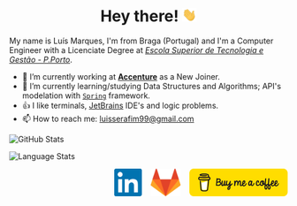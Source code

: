 <!-- <img src="https://raw.githubusercontent.com/LuisMarques99/LuisMarques99/master/assets/MyBannerDark.png"/>
<p></p> -->
<!-- <p align="center">
<a href="https://www.linkedin.com/in/luismarques99/"><img height="50" src="https://raw.githubusercontent.com/LuisMarques99/LuisMarques99/master/assets/linkedin-logo.png"></a>
&nbsp;&nbsp;
<a href="https://gitlab.com/LuisMarques99"><img height="50" src="https://raw.githubusercontent.com/LuisMarques99/LuisMarques99/master/assets/gitlab-logo.png"></a>
&nbsp;&nbsp;
<a href="https://www.buymeacoffee.com/LuisMarques99"><img height="50" src="https://raw.githubusercontent.com/LuisMarques99/LuisMarques99/master/assets/BMC/bmc-button.png"></a>
</p> -->

<h1 align='center'>Hey there!
<img src="https://raw.githubusercontent.com/LuisMarques99/LuisMarques99/master/assets/wave.gif" height="25px"/>
</h1>

<!-- ## Hey there! <img src="assets/wave.gif" height="30px"/> -->

My name is Luís Marques, I'm from Braga (Portugal) and I'm a Computer Engineer with a Licenciate Degree at [_Escola Superior de Tecnologia e Gestão - P.Porto_](https://www.estg.ipp.pt/).

- 🔭 I’m currently working at [**Accenture**](https://www.accenture.com/) as a New Joiner.
- 🌱 I’m currently learning/studying Data Structures and Algorithms; API's modelation with [`Spring`](https://spring.io/) framework.
- 👍 I like terminals, [JetBrains](https://www.jetbrains.com/) IDE's and logic problems.
- 📫 How to reach me: luisserafim99@gmail.com

<!-- - 👯 I’m looking to collaborate on ... -->
<!-- - 🤔 I’m looking for help with ... -->
<!-- - 💬 Ask me about ... -->
<!-- - 😄 Pronouns: ... -->
<!-- - ⚡ Fun fact: ... -->

<!-- --- -->

<p></p>

<img alt="GitHub Stats" src="https://github-readme-stats.vercel.app/api?username=LuisMarques99&show_icons=true&hide_border=true&theme=material-palenight" />

<p></p>

<img alt="Language Stats" src="https://github-readme-stats.vercel.app/api/top-langs/?username=LuisMarques99&layout=compact&hide_border=true&theme=material-palenight" />

<p></p>

<p align="right">
<a href="https://www.linkedin.com/in/luismarques99/"><img height="50" src="https://raw.githubusercontent.com/LuisMarques99/LuisMarques99/master/assets/linkedin-logo.png"></a>
&nbsp;&nbsp;
<a href="https://gitlab.com/LuisMarques99"><img height="50" src="https://raw.githubusercontent.com/LuisMarques99/LuisMarques99/master/assets/gitlab-logo.png"></a>
&nbsp;&nbsp;
<a href="https://www.buymeacoffee.com/LuisMarques99"><img height="50" src="https://raw.githubusercontent.com/LuisMarques99/LuisMarques99/master/assets/BMC/bmc-button.png"></a>
</p>